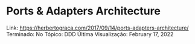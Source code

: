 # Ports & Adapters Architecture

Link: https://herbertograca.com/2017/09/14/ports-adapters-architecture/
Terminado: No
Tópico: DDD
Última Visualização: February 17, 2022
